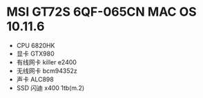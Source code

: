 # MSI GT72S 6QF-065CN MAC OS 10.11.6

* CPU 6820HK
* 显卡 GTX980
* 有线网卡 killer e2400
* 无线网卡 bcm94352z
* 声卡 ALC898
* SSD 闪迪 x400 1tb(m.2) 
